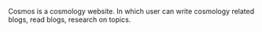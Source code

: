 Cosmos is a cosmology website. 
In which user can write cosmology related blogs, read blogs, research on topics.

